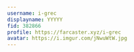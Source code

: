 ```yaml
---
username: i-grec
displayname: YYYYY
fid: 382866
profile: https://farcaster.xyz/i-grec
avatar: https://i.imgur.com/jNwuWtW.jpg
---
```

